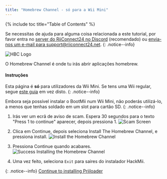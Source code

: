 ```yaml
---
title: "Homebrew Channel - só para a Wii Mini"
---
```


{% include toc title="Table of Contents" %}

Se necessitas de ajuda para alguma coisa relacionada a este tutorial, por favor entra no [server do RiiConnect24 no Discord](https://discord.gg/b4Y7jfD) (recomendado) ou [envia-nos um e-mail para support@riiconnect24.net](mailto:support@riiconnect24.net).
{: .notice--info}

![HBC Logo](/images/hbc.png)

O Homebrew Channel é onde tu irás abrir aplicações homebrew.

#### Instruções
Esta página é **só** para utilizadores da Wii Mini. Se tens uma Wii regular, segue [este guia](hbc) em vez disto.
{: .notice--info}

Embora seja possível instalar o BootMii num Wii Mini, não poderás utilizá-lo, a menos que tenhas soldado em um slot para cartão SD.
{: .notice--info}

1. Irás ver um ecrã de aviso de scam. Espera 30 segundos para o texto "Press 1 to continue" aparecer, depois pressiona 1. ![Scam Screen](/images/Wii/ScamScreen.png)

1. Clica em Continue, depois seleciona Install The Homebrew Channel, e pressiona install. ![Install the Homebrew Channel](/images/Wii/InstallHomebrewChannel.png)

1. Pressiona Continue quando acabares. ![Success Installing the Homebrew Channel](/images/Wii/SuccessHBC.png)


1. Uma vez feito, seleciona `Exit` para saires do instalador HackMii.

{: .notice--info}
[Continue to installing Priiloader](priiloader)
